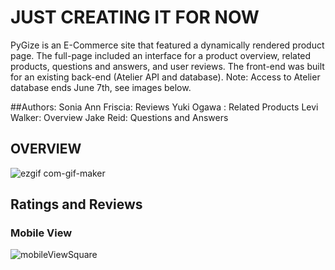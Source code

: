 # JUST CREATING IT FOR NOW

PyGize is an E-Commerce site that featured a dynamically rendered product page. The full-page included an interface for a product overview, related products, questions and answers, and user reviews. The front-end was built for an existing back-end (Atelier API and database). Note: Access to Atelier database ends June 7th, see images below. 



##Authors:
Sonia Ann Friscia: Reviews
Yuki Ogawa : Related Products
Levi Walker: Overview
Jake Reid: Questions and Answers


## OVERVIEW



![ezgif com-gif-maker](https://user-images.githubusercontent.com/93607280/172023634-c50acbfd-c11e-43e6-9ed5-badc9f2bfacb.gif)




## Ratings and Reviews


### Mobile View
![mobileViewSquare](https://user-images.githubusercontent.com/97041979/172023010-fb962a66-3d8e-4c4d-ad1b-c9313117b1c4.gif)
